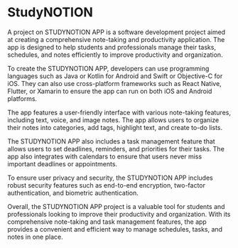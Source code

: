 # StudyNOTION


A project on STUDYNOTION APP is a software development project aimed at creating a comprehensive note-taking and productivity application. The app is designed to help students and professionals manage their tasks, schedules, and notes efficiently to improve productivity and organization.

To create the STUDYNOTION APP, developers can use programming languages such as Java or Kotlin for Android and Swift or Objective-C for iOS. They can also use cross-platform frameworks such as React Native, Flutter, or Xamarin to ensure the app can run on both iOS and Android platforms.

The app features a user-friendly interface with various note-taking features, including text, voice, and image notes. The app allows users to organize their notes into categories, add tags, highlight text, and create to-do lists.

The STUDYNOTION APP also includes a task management feature that allows users to set deadlines, reminders, and priorities for their tasks. The app also integrates with calendars to ensure that users never miss important deadlines or appointments.

To ensure user privacy and security, the STUDYNOTION APP includes robust security features such as end-to-end encryption, two-factor authentication, and biometric authentication.

Overall, the STUDYNOTION APP project is a valuable tool for students and professionals looking to improve their productivity and organization. With its comprehensive note-taking and task management features, the app provides a convenient and efficient way to manage schedules, tasks, and notes in one place.
